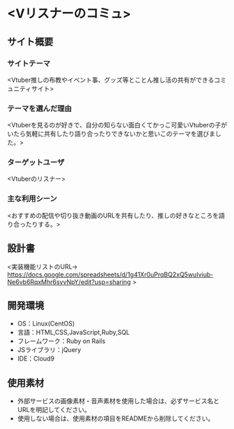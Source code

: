 # <Vリスナーのコミュ>

## サイト概要
### サイトテーマ
<Vtuber推しの布教やイベント事、グッズ等とことん推し活の共有ができるコミュニティサイト>

### テーマを選んだ理由
<Vtuberを見るのが好きで、自分の知らない面白くてかっこ可愛いVtuberの子がいたら気軽に共有したり語り合ったりできないかと思いこのテーマを選びました。>

### ターゲットユーザ
<Vtuberのリスナー>

### 主な利用シーン
<おすすめの配信や切り抜き動画のURLを共有したり、推しの好きなところを語り合ったりする。>

## 設計書
<実装機能リストのURL→ https://docs.google.com/spreadsheets/d/1g41Xr0uPrqBQ2xQ5wuIviub-Ne6vb6RqxMhr6syvNpY/edit?usp=sharing >

## 開発環境
- OS：Linux(CentOS)
- 言語：HTML,CSS,JavaScript,Ruby,SQL
- フレームワーク：Ruby on Rails
- JSライブラリ：jQuery
- IDE：Cloud9

## 使用素材
- 外部サービスの画像素材・音声素材を使用した場合は、必ずサービス名とURLを明記してください。
- 使用しない場合は、使用素材の項目をREADMEから削除してください。